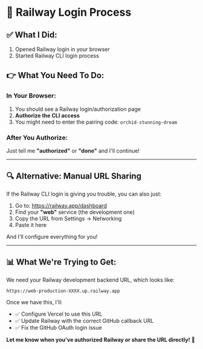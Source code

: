 # 🚂 Railway Login Process

## ✅ **What I Did:**
1. Opened Railway login in your browser
2. Started Railway CLI login process

## 👉 **What You Need To Do:**

### **In Your Browser:**
1. You should see a Railway login/authorization page
2. **Authorize the CLI access**
3. You might need to enter the pairing code: `orchid-stunning-dream`

### **After You Authorize:**
Just tell me **"authorized"** or **"done"** and I'll continue!

---

## 🔍 **Alternative: Manual URL Sharing**

If the Railway CLI login is giving you trouble, you can also just:

1. Go to: https://railway.app/dashboard
2. Find your **"web"** service (the development one)
3. Copy the URL from Settings → Networking
4. Paste it here

And I'll configure everything for you!

---

## 📊 **What We're Trying to Get:**

We need your Railway development backend URL, which looks like:
```
https://web-production-XXXX.up.railway.app
```

Once we have this, I'll:
- ✅ Configure Vercel to use this URL
- ✅ Update Railway with the correct GitHub callback URL
- ✅ Fix the GitHub OAuth login issue

**Let me know when you've authorized Railway or share the URL directly!** 🚀

